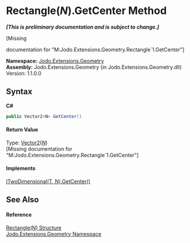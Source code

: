 # Rectangle(*N*).GetCenter Method 
 _**\[This is preliminary documentation and is subject to change.\]**_

\[Missing <summary> documentation for "M:Jodo.Extensions.Geometry.Rectangle`1.GetCenter"\]

**Namespace:**&nbsp;<a href="N_Jodo_Extensions_Geometry">Jodo.Extensions.Geometry</a><br />**Assembly:**&nbsp;Jodo.Extensions.Geometry (in Jodo.Extensions.Geometry.dll) Version: 1.1.0.0

## Syntax

**C#**<br />
``` C#
public Vector2<N> GetCenter()
```


#### Return Value
Type: <a href="T_Jodo_Extensions_Numerics_Vector2_1">Vector2</a>(<a href="T_Jodo_Extensions_Geometry_Rectangle_1">*N*</a>)<br />\[Missing <returns> documentation for "M:Jodo.Extensions.Geometry.Rectangle`1.GetCenter"\]

#### Implements
<a href="M_Jodo_Extensions_Geometry_ITwoDimensional_2_GetCenter">ITwoDimensional(T, N).GetCenter()</a><br />

## See Also


#### Reference
<a href="T_Jodo_Extensions_Geometry_Rectangle_1">Rectangle(N) Structure</a><br /><a href="N_Jodo_Extensions_Geometry">Jodo.Extensions.Geometry Namespace</a><br />